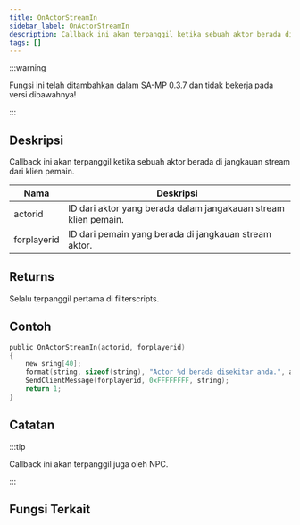 ```yaml
---
title: OnActorStreamIn
sidebar_label: OnActorStreamIn
description: Callback ini akan terpanggil ketika sebuah aktor berada di jangkauan stream dari klien pemain.
tags: []
---
```


:::warning

Fungsi ini telah ditambahkan dalam SA-MP 0.3.7 dan tidak bekerja pada versi dibawahnya!

:::

## Deskripsi

Callback ini akan terpanggil ketika sebuah aktor berada di jangkauan stream dari klien pemain.

| Nama        | Deskripsi                                                       |
| ----------- | --------------------------------------------------------------- |
| actorid     | ID dari aktor yang berada dalam jangakauan stream klien pemain. |
| forplayerid | ID dari pemain yang berada di jangkauan stream aktor.           |

## Returns

Selalu terpanggil pertama di filterscripts.

## Contoh

```c
public OnActorStreamIn(actorid, forplayerid)
{
    new sring[40];
    format(string, sizeof(string), "Actor %d berada disekitar anda.", actorid);
    SendClientMessage(forplayerid, 0xFFFFFFFF, string);
    return 1;
}
```

## Catatan

:::tip

Callback ini akan terpanggil juga oleh NPC.

:::

## Fungsi Terkait
